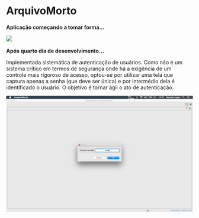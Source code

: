 # ArquivoMorto

**Aplicação começando a tomar forma...**

<img src="https://user-images.githubusercontent.com/1664608/76376049-14608b80-6326-11ea-98e7-ab402b29541c.png" width=700/>


**Após quarto dia de desenvolvimento...**

Implementada sistemática de autenticação de usuários. Como não é um sistema crítico em termos de segurança onde há a exigência de um controle mais rigoroso de acesso, optou-se por utilizar uma tela que captura apenas a senha (que deve ser única) e por intermédio dela é identificado o usuário. O objetivo é tornar ágil o ato de autenticação. 

<img src="prints/print20200314.png" width=700/>
